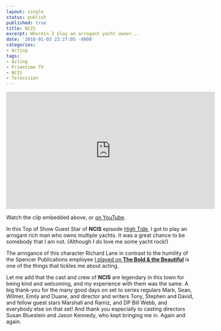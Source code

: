 ```yaml
---
layout: single
status: publish
published: true
title: NCIS
excerpt: Wherein I play an arrogant yacht owner...
date: '2018-01-03 23:27:05 -0800'
categories:
- Acting
tags:
- Acting
- Primetime TV
- NCIS
- Television
---
```


<iframe width="560" height="315" src="https://www.youtube.com/embed/CDMcQmGM3UA" frameborder="0" allow="autoplay; encrypted-media" allowfullscreen></iframe>

Watch the clip embedded above, or [on YouTube](https://youtu.be/CDMcQmGM3UA).

In this Top of Show Guest Star of **NCIS** episode [High Tide](https://www.imdb.com/title/tt7553366/), I got to play an arrogant rich man who owns multiple yachts. It was a great chance to be somebody that I am not. (Although I do love me some yacht rock!)

The arrogance of this character Richard Lane in contrast to the humility of the Spencer Publications employee [I played on **The Bold & the Beautiful**](/acting/bold/) is one of the things that tickles me about acting.

Let me add that the cast and crew of **NCIS** are legendary in this town for being kind and welcoming, and my experience with them was the same. A big thank-you for the many good days on set to series regulars Mark, Sean, Wilmer, Emily and Duane, and director and writers Tony, Stephen and David, and fellow guest stars Marshall and Ramiz, and DP Bill Webb, and everybody else on that set! And thank you especially to casting directors Susan Bluestein and Jason Kennedy, who kept bringing me in. Again and again.
